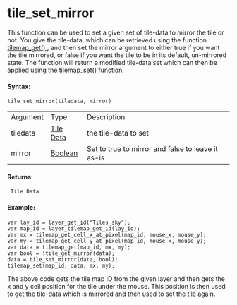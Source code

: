 # tile_set_mirror

This function can be used to set a given set of tile-data to mirror the
tile or not. You give the tile-data, which can be retrieved using the
function [ tilemap_get() ](tilemap_get) , and then set the mirror
argument to either true if you want the tile mirrored, or false if you
want the tile to be in its default, un-mirrored state. The function will
return a modified tile-data set which can then be applied using the [
tilemap_set() ](tilemap_set) function.

#### Syntax:

``` gml
tile_set_mirror(tiledata, mirror)
```

|          |                                                                                                                          |                                                       |
|----------|--------------------------------------------------------------------------------------------------------------------------|-------------------------------------------------------|
| Argument | Type                                                                                                                     | Description                                           |
| tiledata |  [Tile Data](../../../../../../GameMaker_Language/GML_Reference/Asset_Management/Rooms/Tile_Map_Layers/tilemap_get)  | the tile-data to set                                  |
| mirror   |  [Boolean](../../../../../../GameMaker_Language/GML_Overview/Data_Types)                                             | Set to true to mirror and false to leave it as-is     |

#### Returns:

``` gml
 Tile Data
```

#### Example:

``` gml
var lay_id = layer_get_id("Tiles_sky");
var map_id = layer_tilemap_get_id(lay_id);
var mx = tilemap_get_cell_x_at_pixel(map_id, mouse_x, mouse_y);
var my = tilemap_get_cell_y_at_pixel(map_id, mouse_x, mouse_y);
var data = tilemap_get(map_id, mx, my);
var bool = !tile_get_mirror(data);
data = tile_set_mirror(data, bool);
tilemap_set(map_id, data, mx, my);
```

The above code gets the tile map ID from the given layer and then gets
the x and y cell position for the tile under the mouse. This position is
then used to get the tile-data which is mirrored and then used to set
the tile again.
